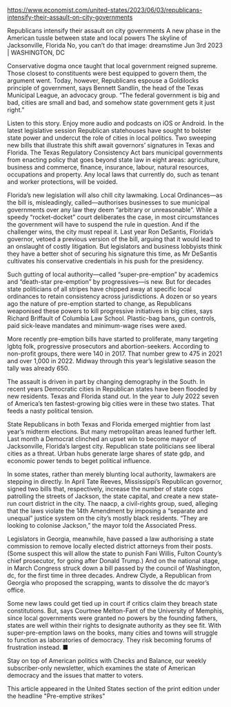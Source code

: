 https://www.economist.com/united-states/2023/06/03/republicans-intensify-their-assault-on-city-governments

Republicans intensify their assault on city governments
A new phase in the American tussle between state and local powers
The skyline of Jacksonville, Florida
No, you can’t do that image: dreamstime
Jun 3rd 2023 | WASHINGTON, DC

Conservative dogma once taught that local government reigned
supreme. Those closest to constituents were best equipped to govern
them, the argument went. Today, however, Republicans espouse a
Goldilocks principle of government, says Bennett Sandlin, the head of
the Texas Municipal League, an advocacy group. “The federal government
is big and bad, cities are small and bad, and somehow state government
gets it just right.”

Listen to this story. Enjoy more audio and podcasts on iOS or Android.
In the latest legislative session Republican statehouses have sought
to bolster state power and undercut the role of cities in local
politics. Two sweeping new bills that illustrate this shift await
governors’ signatures in Texas and Florida. The Texas Regulatory
Consistency Act bars municipal governments from enacting policy that
goes beyond state law in eight areas: agriculture, business and
commerce, finance, insurance, labour, natural resources, occupations
and property. Any local laws that currently do, such as tenant and
worker protections, will be voided.

Florida’s new legislation will also chill city lawmaking. Local
Ordinances—as the bill is, misleadingly, called—authorises businesses
to sue municipal governments over any law they deem “arbitrary or
unreasonable”. While a speedy “rocket-docket” court deliberates the
case, in most circumstances the government will have to suspend the
rule in question. And if the challenger wins, the city must repeal
it. Last year Ron DeSantis, Florida’s governor, vetoed a previous
version of the bill, arguing that it would lead to an onslaught of
costly litigation. But legislators and business lobbyists think they
have a better shot of securing his signature this time, as Mr DeSantis
cultivates his conservative credentials in his push for the
presidency.

Such gutting of local authority—called “super-pre-emption” by
academics and “death-star pre-emption” by progressives—is new. But for
decades state politicians of all stripes have chipped away at specific
local ordinances to retain consistency across jurisdictions. A dozen
or so years ago the nature of pre-emption started to change, as
Republicans weaponised these powers to kill progressive initiatives in
big cities, says Richard Briffault of Columbia Law School. Plastic-bag
bans, gun controls, paid sick-leave mandates and minimum-wage rises
were axed.

More recently pre-emption bills have started to proliferate, many
targeting lgbtq folk, progressive prosecutors and
abortion-seekers. According to non-profit groups, there were 140 in
2017. That number grew to 475 in 2021 and over 1,000 in 2022. Midway
through this year’s legislative season the tally was already 650.

The assault is driven in part by changing demography in the South. In
recent years Democratic cities in Republican states have been flooded
by new residents. Texas and Florida stand out. In the year to July
2022 seven of America’s ten fastest-growing big cities were in these
two states. That feeds a nasty political tension.

State Republicans in both Texas and Florida emerged mightier from last
year’s midterm elections. But many metropolitan areas leaned further
left. Last month a Democrat clinched an upset win to become mayor of
Jacksonville, Florida’s largest city. Republican state politicians see
liberal cities as a threat. Urban hubs generate large shares of state
gdp, and economic power tends to beget political influence.

In some states, rather than merely blunting local authority, lawmakers
are stepping in directly. In April Tate Reeves, Mississippi’s
Republican governor, signed two bills that, respectively, increase the
number of state cops patrolling the streets of Jackson, the state
capital, and create a new state-run court district in the city. The
naacp, a civil-rights group, sued, alleging that the laws violate the
14th Amendment by imposing a “separate and unequal” justice system on
the city’s mostly black residents. “They are looking to colonise
Jackson,” the mayor told the Associated Press.

Legislators in Georgia, meanwhile, have passed a law authorising a
state commission to remove locally elected district attorneys from
their posts. (Some suspect this will allow the state to punish Fani
Willis, Fulton County’s chief prosecutor, for going after Donald
Trump.) And on the national stage, in March Congress struck down a
bill passed by the council of Washington, dc, for the first time in
three decades. Andrew Clyde, a Republican from Georgia who proposed
the scrapping, wants to dissolve the dc mayor’s office.

Some new laws could get tied up in court if critics claim they breach
state constitutions. But, says Courtnee Melton-Fant of the University
of Memphis, since local governments were granted no powers by the
founding fathers, states are well within their rights to designate
authority as they see fit. With super-pre-emption laws on the books,
many cities and towns will struggle to function as laboratories of
democracy. They risk becoming forums of frustration instead. ■

Stay on top of American politics with Checks and Balance, our weekly
subscriber-only newsletter, which examines the state of American
democracy and the issues that matter to voters.

This article appeared in the United States section of the print
edition under the headline "Pre-emptive strikes"

